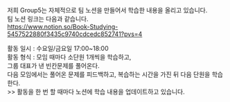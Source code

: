 저희 Group5는 자체적으로 팀 노션을 만들어서 학습한 내용을 올리고 있습니다.  
팀 노션 링크는 다음과 같습니다.  
<https://www.notion.so/Book-Studying-5457522880f3435c9740cdcedc852741?pvs=4>  

활동 일시 : 수요일/금요일 17:00~18:00  
활동 형식 : 모임 때마다 소단원 1개씩을 학습하고,  
			그룹 대표가 낸 빈칸문제를 풀어온다.  
			다음 모임에서는 풀어온 문제를 피드백하고, 복습하는 시간을 가진 뒤 다음 단원을 학습한다.   
			>> 활동을 한 번 할 때마다 노션에 학습 내용을 업데이트하고 있습니다.   
